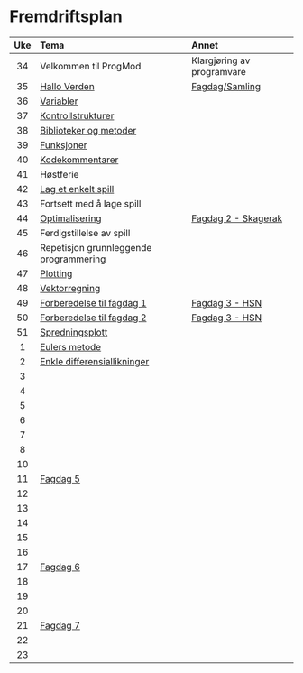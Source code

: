 # Fremdriftsplan

| Uke | Tema | Annet |
|:---:|:----|:-----|
| 34 | Velkommen til ProgMod | Klargjøring av programvare |
| 35 | [Hallo Verden](https://github.com/fagstoff/ProgMod/blob/master/Fagstoff/helloWorld.ipynb) | [Fagdag/Samling](https://github.com/fagstoff/ProgMod/blob/master/Planer/Fagdag_1.md) |
| 36 | [Variabler](https://github.com/fagstoff/ProgMod/blob/master/Fagstoff/variabler.ipynb) ||
| 37 | [Kontrollstrukturer](https://github.com/fagstoff/ProgMod/blob/master/Fagstoff/kontrollstrukturer.ipynb) ||
| 38 | [Biblioteker og metoder](https://github.com/fagstoff/ProgMod/blob/master/Fagstoff/biblioteker%20og%20metoder.ipynb) ||
| 39 | [Funksjoner](https://github.com/fagstoff/ProgMod/blob/master/Fagstoff/funksjoner.ipynb) ||
| 40 | [Kodekommentarer](https://github.com/fagstoff/ProgMod/blob/master/Fagstoff/kodekommentarer.ipynb)||
| 41 | Høstferie ||
| 42 | [Lag et enkelt spill](https://github.com/fagstoff/ProgMod/blob/master/Fagstoff/lag%20et%20enkelt%20spill.ipynb)||
| 43 | Fortsett med å lage spill||
| 44 | [Optimalisering](https://github.com/fagstoff/ProgMod/blob/master/Fagstoff/optimalisering_1.ipynb)|[Fagdag 2 - Skagerak](https://github.com/fagstoff/ProgMod/blob/master/Planer/Fagdag_2.md)|
| 45 | Ferdigstillelse av spill||
| 46 | Repetisjon grunnleggende programmering||
| 47 | [Plotting](https://github.com/fagstoff/ProgMod/blob/master/Fagstoff/matplotlib.ipynb)||
| 48 | [Vektorregning](https://github.com/fagstoff/ProgMod/blob/master/Fagstoff/vektorregning.ipynb)||
| 49 | [Forberedelse til fagdag 1]()|[Fagdag 3 - HSN](https://github.com/fagstoff/ProgMod/blob/master/Planer/Fagdag_3.md)|
| 50 | [Forberedelse til fagdag 2]()|[Fagdag 3 - HSN](https://github.com/fagstoff/ProgMod/blob/master/Planer/Fagdag_3.md)|
| 51 | [Spredningsplott](https://no.wikipedia.org/wiki/Spredningsplott)||
| 1 | [Eulers metode](https://github.com/fagstoff/ProgMod/blob/master/Fagstoff/euler.ipynb)|
| 2 | [Enkle differensiallikninger](https://github.com/fagstoff/ProgMod/blob/master/Fagstoff/enkle%20differensiallikninger.ipynb)||
 |3 |||
 |4 |||
 |5 |||
 |6 |||
| 7 |||
| 8 |||
| 10 |||
| 11 |[Fagdag 5]()||
 |12 |||
| 13 |||
| 14 |||
| 15 |||
| 16 |||
| 17 |[Fagdag 6]()||
| 18 |||
| 19 |||
| 20 |||
| 21 |[Fagdag 7]()||
| 22 |||
| 23 |||
